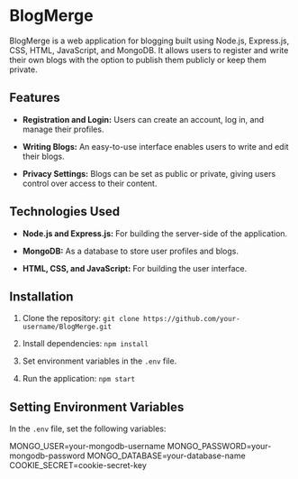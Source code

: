 # BlogMerge

BlogMerge is a web application for blogging built using Node.js, Express.js, CSS, HTML, JavaScript, and MongoDB. It allows users to register and write their own blogs with the option to publish them publicly or keep them private.

## Features

- **Registration and Login:** Users can create an account, log in, and manage their profiles.

- **Writing Blogs:** An easy-to-use interface enables users to write and edit their blogs.

- **Privacy Settings:** Blogs can be set as public or private, giving users control over access to their content.

## Technologies Used

- **Node.js and Express.js:** For building the server-side of the application.

- **MongoDB:** As a database to store user profiles and blogs.

- **HTML, CSS, and JavaScript:** For building the user interface.

## Installation

1. Clone the repository: `git clone https://github.com/your-username/BlogMerge.git`

2. Install dependencies: `npm install`

3. Set environment variables in the `.env` file.

4. Run the application: `npm start`

## Setting Environment Variables

In the `.env` file, set the following variables:

MONGO_USER=your-mongodb-username
MONGO_PASSWORD=your-mongodb-password
MONGO_DATABASE=your-database-name
COOKIE_SECRET=cookie-secret-key
